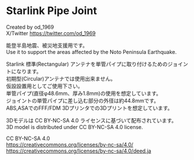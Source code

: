 # Starlink Pipe Joint
Created by od_1969  
X/Twitter https://twitter.com/od_1969  

能登半島地震、被災地支援用です。  
Use it to support the areas affected by the Noto Peninsula Earthquake.
  
Starlink 標準(Rectangular) アンテナを単管パイプに取り付けるためのジョイントになります。   
初期型(Circular)アンテナでは使用出来ません。  
仮設設置用としてご使用下さい。  
単管パイプ(直径φ48.6mm、厚み1.8mm)の使用を想定しています。  
ジョイントの単管パイプに差し込む部分の外径は約44.8mmです。  
ABS,ASAでのFFF/FDM 3Dプリンタでの3Dプリントを想定しています。
  
  
3Dモデルは CC BY-NC-SA 4.0 ライセンスに基づいて配布されています。  
3D model is distributed under CC BY-NC-SA 4.0 license.  
  
CC BY-NC-SA 4.0  
https://creativecommons.org/licenses/by-nc-sa/4.0/  
https://creativecommons.org/licenses/by-nc-sa/4.0/deed.ja  
